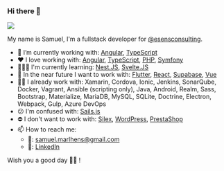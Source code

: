 ### Hi there 👋
![](https://komarev.com/ghpvc/?username=smarlhens&color=brightgreen&style=flat)

My name is Samuel, I'm a fullstack developer for [@esensconsulting](https://github.com/esensconsulting).

- 🔭 I’m currently working with: [Angular](https://angular.io/), [TypeScript](https://www.typescriptlang.org/)
- ❤️ I love working with: [Angular](https://angular.io/), [TypeScript](https://www.typescriptlang.org/), [PHP](https://www.php.net/), [Symfony](https://symfony.com/)
- 👨🏻‍🎓 I'm currently learning: [Nest.JS](https://nestjs.com/), [Svelte.JS](https://svelte.dev/)
- 👀 In the near future I want to work with: [Flutter](https://flutter.dev/), [React](https://reactjs.org/), [Supabase](https://supabase.io/), [Vue](https://vuejs.org/)
- 👨‍💻 I already work with: Xamarin, Cordova, Ionic, Jenkins, SonarQube, Docker, Vagrant, Ansible (scripting only), Java, Android, Realm, Sass, Bootstrap, Materialize, MariaDB, MySQL, SQLite, Doctrine, Electron, Webpack, Gulp, Azure DevOps
- 😕 I'm confused with: [Sails.js](https://sailsjs.com/)
- ⛔ I don't want to work with: [Silex](https://silex.symfony.com/), [WordPress](https://wordpress.com/), [PrestaShop](https://www.prestashop.com/)
- 📫 How to reach me: 
  - 📧: [samuel.marlhens@gmail.com](mailto:samuel.marlhens@gmail.com)
  - 🔗: [LinkedIn](https://www.linkedin.com/in/samuelmarlhens)

Wish you a good day 🙋‍♂️ !
